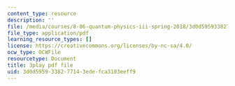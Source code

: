 ```yaml
---
content_type: resource
description: ''
file: /media/courses/8-06-quantum-physics-iii-spring-2018/3d0d5959338277143edefca3103eeff9_qxBhW2DRnPg.pdf
file_type: application/pdf
learning_resource_types: []
license: https://creativecommons.org/licenses/by-nc-sa/4.0/
ocw_type: OCWFile
resourcetype: Document
title: 3play pdf file
uid: 3d0d5959-3382-7714-3ede-fca3103eeff9
---
```


